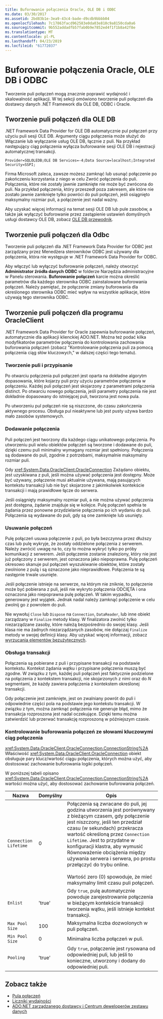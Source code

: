 ```yaml
---
title: Buforowanie połączenia Oracle, OLE DB i ODBC
ms.date: 03/30/2017
ms.assetid: 2bd83b1e-3ea9-43c4-bade-d9cdb9bbbb04
ms.openlocfilehash: 7c17863facd962583e0da03e810c9a8150cda0a6
ms.sourcegitcommit: 9b552addadfb57fab0b9e7852ed4f1f1b8a42f8e
ms.translationtype: MT
ms.contentlocale: pl-PL
ms.lasthandoff: 04/23/2019
ms.locfileid: "61772037"
---
```

# <a name="ole-db-odbc-and-oracle-connection-pooling"></a>Buforowanie połączenia Oracle, OLE DB i ODBC
Tworzenie puli połączeń mogą znacznie poprawić wydajność i skalowalność aplikacji. W tej sekcji omówiono tworzenie puli połączeń dla dostawcy danych .NET Framework dla OLE DB, ODBC i Oracle.  
  
## <a name="connection-pooling-for-oledb"></a>Tworzenie puli połączeń dla OLE DB  
 .NET Framework Data Provider for OLE DB automatycznie pul połączeń przy użyciu puli sesji OLE DB. Argumenty ciągu połączenia może służyć do Włączanie lub wyłączanie usług OLE DB, łącznie z puli. Na przykład następujący ciąg połączenia wyłącza buforowanie sesji OLE DB i rejestracji automatycznej transakcji.  
  
```  
Provider=SQLOLEDB;OLE DB Services=-4;Data Source=localhost;Integrated Security=SSPI;  
```  
  
 Firma Microsoft zaleca, zawsze możesz zamknąć lub usunąć połączenie po zakończeniu korzystania z niego w celu Zwróć połączenia do puli. Połączenia, które nie zostały jawnie zamknięte nie może być zwrócona do puli. Na przykład połączenia, który przeszedł poza zakresem, ale które nie zostało jawnie zamknięte tylko powróci do puli połączeń, jeśli osiągnięto maksymalny rozmiar puli, a połączenie jest nadal ważny.  
  
 Aby uzyskać więcej informacji na temat sesji OLE DB lub pule zasobów, a także jak wyłączyć buforowanie przez zastąpienie ustawień domyślnych usługi dostawcy OLE DB, zobacz [OLE DB przewodnik](https://go.microsoft.com/fwlink/?linkid=45232).  
  
## <a name="connection-pooling-for-odbc"></a>Tworzenie puli połączeń dla Odbc  
 Tworzenie puli połączeń dla .NET Framework Data Provider for ODBC jest zarządzany przez Menedżera sterowników ODBC jest używany dla połączenia, która nie występuje w .NET Framework Data Provider for ODBC.  
  
 Aby włączyć lub wyłączyć buforowanie połączeń, należy otworzyć **Administrator źródła danych ODBC** w folderze Narzędzia administracyjne w Panelu sterowania. **Buforowanie połączeń** karcie można określić parametrów dla każdego sterownika ODBC zainstalowane buforowania połączeń. Należy pamiętać, że połączenie zmiany buforowania dla określonego sterownika ODBC mieć wpływ na wszystkie aplikacje, które używają tego sterownika ODBC.  
  
## <a name="connection-pooling-for-oracleclient"></a>Tworzenie puli połączeń dla programu OracleClient  
 .NET Framework Data Provider for Oracle zapewnia buforowanie połączeń, automatycznie dla aplikacji klienckiej ADO.NET. Można też podać kilka modyfikatorów parametrów połączenia do kontrolowania zachowania buforowania połączeń (zobacz "Kontrolowanie połączenia puli za pomocą połączenia ciąg słów kluczowych," w dalszej części tego tematu).  
  
### <a name="pool-creation-and-assignment"></a>Tworzenie puli i przypisanie  
 Po otwarciu połączenia puli połączeń jest oparta na dokładne algorytm dopasowania, które kojarzy puli przy użyciu parametrów połączenia w połączeniu. Każdej puli połączeń jest skojarzony z parametrami połączenia distinct. Po otwarciu nowego połączenia, jeśli parametry połączenia nie jest dokładnie dopasowany do istniejącej puli, tworzona jest nowa pula.  
  
 Po utworzeniu pul połączeń nie są niszczone, do czasu zakończenia aktywnego procesu. Obsługa pul nieaktywne lub jest pusty używa bardzo mało zasobów systemowych.  
  
### <a name="connection-addition"></a>Dodawanie połączenia  
 Puli połączeń jest tworzony dla każdego ciągu unikatowego połączenia. Po utworzeniu puli wielu obiektów połączeń są tworzone i dodawane do puli, dzięki czemu puli minimalny wymagany rozmiar jest spełniony. Połączenia są dodawane do puli, zgodnie z potrzebami, maksymalnie maksymalny rozmiar puli.  
  
 Gdy <xref:System.Data.OracleClient.OracleConnection> Zażądano obiektu, jest uzyskiwana z puli, jeśli można używać połączenia jest dostępny. Może być używany, połączenie musi aktualnie używana, mają pasujących kontekstu transakcji lub nie być skojarzone z jakimkolwiek kontekście transakcji i mają prawidłowe łącze do serwera.  
  
 Jeśli osiągnięty maksymalny rozmiar puli, a nie można używać połączenia jest dostępna, żądanie znajduje się w kolejce. Pulę połączeń spełnia te żądania przez ponowne przydzielanie połączenia po ich wydaniu do puli. Połączenia są wydawane do puli, gdy są one zamknięte lub usunięty.  
  
### <a name="connection-removal"></a>Usuwanie połączeń  
 Pulę połączeń usuwa połączenie z puli, po była bezczynna przez dłuższy czas lub pulę wykryje, że zostały oddzielone połączenia z serwerem. Należy zwrócić uwagę na to, czy to można wykryć tylko po próby komunikacji z serwerem. Jeśli połączenie zostanie znaleziony, który nie jest już połączony z serwerem, jest oznaczona jako niepoprawna. Pulę połączeń okresowo skanuje pul połączeń wyszukiwanie obiektów, które zostały zwolnione z pulą i są oznaczone jako nieprawidłowe. Połączenia te są następnie trwale usunięte.  
  
 Jeśli połączenie istnieje na serwerze, na którym nie zniknie, to połączenie może być pobierana z puli, jeśli nie wykryto połączenia ODCIĘTA i ona oznaczona jako niepoprawna pulę połączeń. W takim wypadku, generowany jest wyjątek. Jednak nadal należy zamknąć połączenie w celu zwolnij go z powrotem do puli.  
  
 Nie wywołuj `Close` lub `Dispose` na `Connection`, `DataReader`, lub inne obiekt zarządzany w `Finalize` metody klasy. W finalizatora zwolnić tylko niezarządzane zasoby, które należą bezpośrednio do swojej klasy. Jeśli klasa nie ma żadnych niezarządzanych zasobów, nie dołączaj `Finalize` metody w swojej definicji klasy. Aby uzyskać więcej informacji, zobacz [wyrzucania elementów bezużytecznych](../../../../docs/standard/garbage-collection/index.md).  
  
### <a name="transaction-support"></a>Obsługa transakcji  
 Połączenia są pobierane z puli i przypisane transakcji na podstawie kontekstu. Kontekst żądania wątku i przypisane połączenia muszą być zgodne. W związku z tym, każdej puli połączeń jest faktycznie podzielone na połączenia z kontekstem transakcji, nie skojarzonych z nimi oraz do *N* segmentami, że każdy zawiera połączenia z kontekstem określonej transakcji.  
  
 Gdy połączenie jest zamknięte, jest on zwalniany powrót do puli i odpowiednie części pola na podstawie jego kontekstu transakcji. W związku z tym, można zamknąć połączenia nie generuje błąd, mimo że transakcja rozproszona jest nadal oczekujące. Dzięki temu można zatwierdzić lub przerwać transakcję rozproszoną w późniejszym czasie.  
  
### <a name="controlling-connection-pooling-with-connection-string-keywords"></a>Kontrolowanie buforowania połączeń ze słowami kluczowymi ciąg połączenia  
 <xref:System.Data.OracleClient.OracleConnection.ConnectionString%2A> Właściwość <xref:System.Data.OracleClient.OracleConnection> obiekt obsługuje pary klucz/wartość ciągu połączenia, których można użyć, aby dostosować zachowanie buforowania logiki połączeń.  
  
 W poniższej tabeli opisano <xref:System.Data.OracleClient.OracleConnection.ConnectionString%2A> wartości można użyć, aby dostosować zachowanie buforowania połączeń.  
  
|Nazwa|Domyślny|Opis|  
|----------|-------------|-----------------|  
|`Connection Lifetime`|0|Połączenia są zwracane do puli, jej godzina utworzenia jest porównywany z bieżącym czasem, gdy połączenie jest niszczony, jeśli ten przedział czasu (w sekundach) przekracza wartość określoną przez `Connection Lifetime`. Jest to przydatne w konfiguracji klastra, aby wymusić Równoważenie obciążenia między używania serwera i serwera, po prostu przełączyć do trybu online.<br /><br /> Wartość zero (0) spowoduje, że mieć maksymalny limit czasu puli połączeń.|  
|`Enlist`|'true'|Gdy `true`, pulę automatycznie powoduje zarejestrowanie połączenia w bieżącym kontekście transakcji tworzenia wątku, jeśli istnieje kontekst transakcji.|  
|`Max Pool Size`|100|Maksymalna liczba dozwolonych w puli połączeń.|  
|`Min Pool Size`|0|Minimalna liczba połączeń w puli.|  
|`Pooling`|'true'|Gdy `true`, połączenie jest rysowana od odpowiedniej puli, lub jeśli to konieczne, utworzony i dodany do odpowiedniej puli.|  
  
## <a name="see-also"></a>Zobacz także

- [Pula połączeń](../../../../docs/framework/data/adonet/connection-pooling.md)
- [Liczniki wydajności](../../../../docs/framework/data/adonet/performance-counters.md)
- [ADO.NET zarządzanego dostawcy i Centrum deweloperów zestawu danych](https://go.microsoft.com/fwlink/?LinkId=217917)
